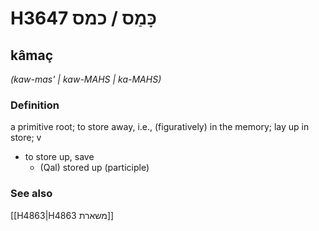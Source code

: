 # H3647 כָּמַס / כמס

## kâmaç

_(kaw-mas' | kaw-MAHS | ka-MAHS)_

### Definition

a primitive root; to store away, i.e., (figuratively) in the memory; lay up in store; v

- to store up, save
  - (Qal) stored up (participle)

### See also

[[H4863|H4863 משארת]]
